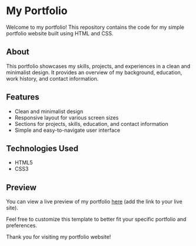 # My Portfolio

Welcome to my portfolio! This repository contains the code for my simple portfolio website built using HTML and CSS.

## About

This portfolio showcases my skills, projects, and experiences in a clean and minimalist design. It provides an overview of my background, education, work history, and contact information.

## Features

- Clean and minimalist design
- Responsive layout for various screen sizes
- Sections for projects, skills, education, and contact information
- Simple and easy-to-navigate user interface

## Technologies Used

- HTML5
- CSS3

## Preview

You can view a live preview of my portfolio [here](#) (add the link to your live site).


Feel free to customize this template to better fit your specific portfolio and preferences.

Thank you for visiting my portfolio website!  
